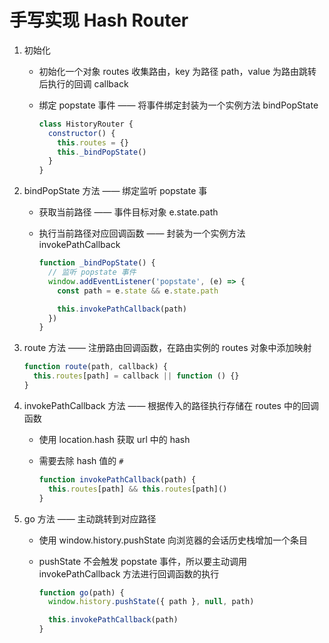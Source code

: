 # 手写实现 Hash Router

1. 初始化

   - 初始化一个对象 routes 收集路由，key 为路径 path，value 为路由跳转后执行的回调 callback

   - 绑定 popstate 事件 —— 将事件绑定封装为一个实例方法 bindPopState

     ```js
     class HistoryRouter {
       constructor() {
         this.routes = {}
         this._bindPopState()
       }
     }
     ```

2. bindPopState 方法 —— 绑定监听 popstate 事

   - 获取当前路径 —— 事件目标对象 e.state.path

   - 执行当前路径对应回调函数 —— 封装为一个实例方法 invokePathCallback

     ```js
     function _bindPopState() {
       // 监听 popstate 事件
       window.addEventListener('popstate', (e) => {
         const path = e.state && e.state.path

         this.invokePathCallback(path)
       })
     }
     ```

3. route 方法 —— 注册路由回调函数，在路由实例的 routes 对象中添加映射

   ```js
   function route(path, callback) {
     this.routes[path] = callback || function () {}
   }
   ```

4. invokePathCallback 方法 —— 根据传入的路径执行存储在 routes 中的回调函数

   - 使用 location.hash 获取 url 中的 hash

   - 需要去除 hash 值的 `#`

     ```js
     function invokePathCallback(path) {
       this.routes[path] && this.routes[path]()
     }
     ```

5. go 方法 —— 主动跳转到对应路径

   - 使用 window.history.pushState 向浏览器的会话历史栈增加一个条目

   - pushState 不会触发 popstate 事件，所以要主动调用 invokePathCallback 方法进行回调函数的执行

     ```js
     function go(path) {
       window.history.pushState({ path }, null, path)

       this.invokePathCallback(path)
     }
     ```
